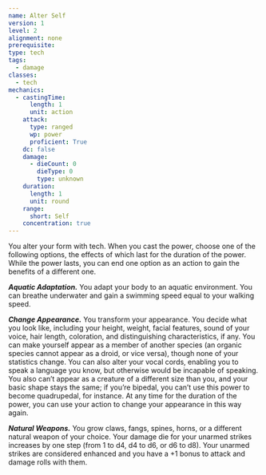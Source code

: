 ```yaml
---
name: Alter Self
version: 1
level: 2
alignment: none
prerequisite: 
type: tech
tags:
  - damage
classes:
  - tech
mechanics:
  - castingTime:
      length: 1
      unit: action
    attack:
      type: ranged
      wp: power
      proficient: True
    dc: false
    damage:
      - dieCount: 0
        dieType: 0
        type: unknown
    duration:
      length: 1
      unit: round
    range:
      short: Self
    concentration: true
---
```

You alter your form with tech. When you cast the power, choose one of the following options, the effects of which last for the duration of the power. While the power lasts, you can end one option as an action to gain the benefits of a different one.

***Aquatic Adaptation.*** You adapt your body to an aquatic environment. You can breathe underwater and gain a swimming speed equal to your walking speed.

***Change Appearance.*** You transform your appearance. You decide what you look like, including your height, weight, facial features, sound of your voice, hair length, coloration, and distinguishing characteristics, if any. You can make yourself appear as a member of another species (an organic species cannot appear as a droid, or vice versa), though none of your statistics change. You can also alter your vocal cords, enabling you to speak a language you know, but otherwise would be incapable of speaking. You also can’t appear as a creature of a different size than you, and your basic shape stays the same; if you’re bipedal, you can’t use this power to become quadrupedal, for instance. At any time for the duration of the power, you can use your action to change your appearance in this way again.

***Natural Weapons.*** You grow claws, fangs, spines, horns, or a different natural weapon of your choice. Your damage die for your unarmed strikes increases by one step (from 1 to d4, d4 to d6, or d6 to d8). Your unarmed strikes are considered enhanced and you have a +1 bonus to attack and damage rolls with them.
    